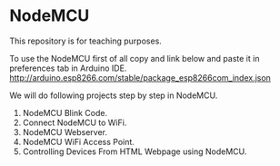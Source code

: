 # NodeMCU
This repository is for teaching purposes.

To use the NodeMCU first of all copy and link below and paste it in preferences tab in Arduino IDE.
http://arduino.esp8266.com/stable/package_esp8266com_index.json

We will do following projects step by step in NodeMCU.

1) NodeMCU Blink Code.
2) Connect NodeMCU to WiFi.
3) NodeMCU Webserver.
4) NodeMCU WiFi Access Point.
5) Controlling Devices From HTML Webpage using NodeMCU.
